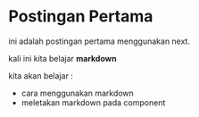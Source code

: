 # Postingan Pertama

ini adalah postingan pertama menggunakan next.

kali ini kita belajar **markdown**

kita akan belajar :
- cara menggunakan markdown
- meletakan markdown pada component